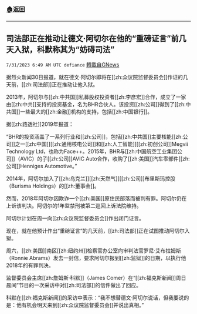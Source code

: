 ###  [:house:返回](README.md)
---


## 司法部正在推动让德文·阿切尔在他的“重磅证言”前几天入狱，科默称其为“妨碍司法”
`7/31/2023 6:49 AM UTC defiance` [轉載自GNews](https://gnews.org/articles/1500726)

据烈火新闻30日报道，就在德文·阿切尔即将在[[zh:众议院监督委员会]]作证的几天前，[[zh:司法部]]正在推动让他入狱。

2013年，阿切尔与[[zh:中共国]]私募股权投资者[[zh:李彦宏]]合作，成立了一家由[[zh:中共]]支持的投资基金，名为BHR合伙人。该投资[[zh:公司]]得到了[[zh:中共国]]一些最大的[[zh:金融]]机构的支持，包括[[zh:中国银行]]。 

据[[zh:路透社]]2019年报道：

“BHR的投资涵盖了一系列行业和[[zh:公司]]，包括[[zh:中共国]]主要核能[[zh:公司]]之一[[zh:中国]][[zh:通用核电公司]]和[[zh:人工智能]][[zh:初创公司]]Megvii Technology Ltd，也称为Face++。2015年，BHR与[[zh:中国航空工业集团公司]]（AVIC）的子[[zh:公司]]AVIC Auto合作，收购了[[zh:美国]]汽车零部件[[zh:公司]]Henniges Automotive。”

2014年，阿切尔加入了[[zh:乌克兰]][[zh:天然气]][[zh:公司]]布里斯玛控股（Burisma Holdings）的[[zh:董事会]]。

然而，2018年阿切尔因欺诈一个[[zh:美国]]原住民部落而被判有罪。阿切尔仍在上诉该判决。阿切尔的1年监禁刑被第二巡回上诉法院维持。

阿切尔计划在周一向[[zh:众议院监督委员会]]作出闭门证言。

现在，就在他预计作出“重磅证言”的几天前，[[zh:司法部]]正在试图推动阿切尔入狱。

周六，[[zh:美国]]南区[[zh:纽约州]]检察官办公室向审判法官罗尼·艾布拉姆斯（Ronnie Abrams）发去一封信，要求阿切尔报到[[zh:监狱]]的日期，以执行他2018年的有罪判决。

监督委员会主席[[zh:詹姆斯·科默]]（James Comer）在“[[zh:福克斯新闻]]周日晨间”节目的一次采访中对[[zh:司法部]]的信件做出了回应。

科默在[[zh:福克斯新闻]]的采访中表示：“我不想替德文·阿切尔说话，但我要说的是：他有机会明天来到[[zh:众议院监督委员会]]并说出真相。”
